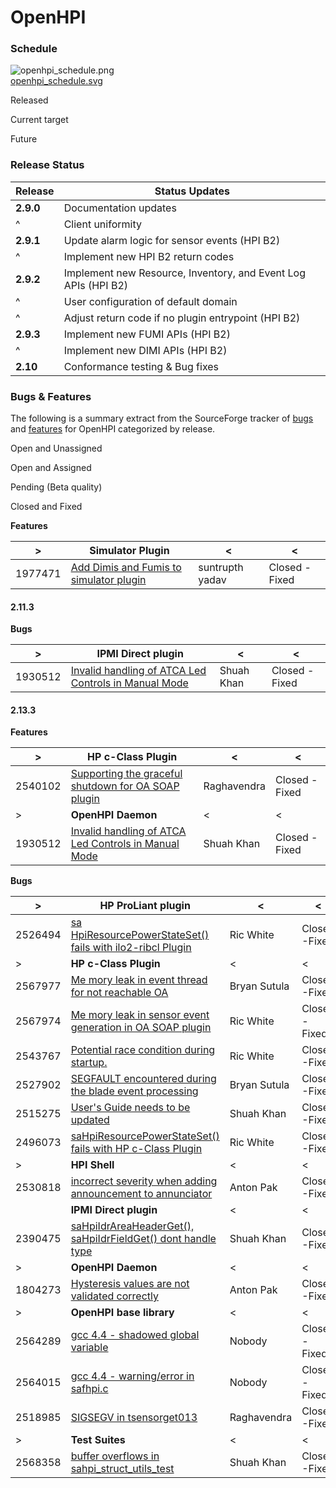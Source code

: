 
# OpenHPI

### Schedule

![openhpi_schedule.png](http://openhpi.org/Status?action=AttachFile&do=get&target=openhpi_schedule.png "openhpi_schedule.png")  
[openhpi_schedule.svg](http://openhpi.org/Status?action=AttachFile&do=view&target=openhpi_schedule.svg)

Released

Current target

Future

### Release Status


| Release | Status Updates |
|--|--|
| **2.9.0** |Documentation updates|
| ^ | Client uniformity |
| **2.9.1** | Update alarm logic for sensor events (HPI B2) |
| ^ | Implement new HPI B2 return codes |
|**2.9.2** | Implement new Resource, Inventory, and Event Log APIs (HPI B2)|  
| ^ | User configuration of default domain| 
| ^ |Adjust return code if no plugin entrypoint (HPI B2) |
| **2.9.3** | Implement new FUMI APIs (HPI B2) |
| ^| Implement new DIMI APIs (HPI B2)|
  **2.10**|Conformance testing & Bug fixes |
### Bugs & Features

The following is a summary extract from the SourceForge tracker of  [bugs](http://sourceforge.net/tracker/?group_id=71730&atid=532251)  and  [features](http://sourceforge.net/tracker/?group_id=71730&atid=532254)  for OpenHPI categorized by release.

Open and Unassigned

Open and Assigned

Pending (Beta quality)

Closed and Fixed

**Features**

| > |**Simulator Plugin**  | <| <|
|--|--|--|--|
| 1977471|[Add Dimis and Fumis to simulator plugin](http://sourceforge.net/tracker/func=detail&aid=1977471&group_id=71730&atid=532254) |suntrupth yadav |Closed - Fixed |

#### 2.11.3
**Bugs**

| > |**IPMI Direct plugin** | < | <|
|--|--| --| --|
| 1930512|[Invalid handling of ATCA Led Controls in Manual Mode](http://sourceforge.net/tracker/func=detail&aid=1930512&group_id=71730&atid=532251)|Shuah Khan| Closed -Fixed|

#### 2.13.3

**Features**

| > | **HP c-Class Plugin**| < | <|
|--|--|--|--|
| 2540102|[Supporting the graceful shutdown for OA SOAP plugin](http://sourceforge.net/tracker/func=detail&aid=2540102&group_id=71730&atid=532254) |Raghavendra |Closed -Fixed|
| >|**OpenHPI Daemon**|<|<|
|1930512|[Invalid handling of ATCA Led Controls in Manual Mode](http://sourceforge.net/tracker/func=detail&aid=1930512&group_id=71730&atid=532251)|Shuah Khan|Closed -Fixed|

**Bugs**

| > |**HP ProLiant plugin**  |< |< |
|--|--|--|--|
| 2526494|[sa HpiResourcePowerStateSet() fails with ilo2-ribcl Plugin](http://sourceforge.net/tracker/func=detail&aid=2526494&group_id=71730&atid=532251)  |Ric White | Closed -Fixed|
|>  | **HP c-Class Plugin**|< | <|
| 2567977|[Me mory leak in event thread for not reachable OA](http://sourceforge.net/tracker/func=detail&aid=2567977&group_id=71730&atid=532251) |Bryan Sutula|Closed -Fixed|
| 2567974|[Me mory leak in sensor event generation in OA SOAP plugin](http://sourceforge.net/tracker/func=detail&aid=2567974&group_id=71730&atid=532251) |Ric White|Closed - Fixed|
| 2543767|[Potential race condition during startup.](http://sourceforge.net/tracker/func=detail&aid=2543767&group_id=71730&atid=532251) |Ric White | Closed -Fixed|
| 2527902|[SEGFAULT encountered during the blade event processing](http://sourceforge.net/tracker/func=detail&aid=2527902&group_id=71730&atid=532251) |Bryan Sutula |Closed -Fixed|
|2515275|[User's Guide needs to be updated](http://sourceforge.net/tracker/func=detail&aid=2515275&group_id=71730&atid=532251) | Shuah Khan|Closed -Fixed|
| 2496073|[saHpiResourcePowerStateSet() fails with HP c-Class Plugin](http://sourceforge.net/tracker/func=detail&aid=2496073&group_id=71730&atid=532251) | Ric White| Closed -Fixed|
| > | **HPI Shell** | <|< |
| 2530818|[incorrect severity when adding announcement to annunciator](http://sourceforge.net/tracker/func=detail&aid=2530818&group_id=71730&atid=532251) | Anton Pak|Closed -Fixed|
|  | **IPMI Direct plugin** | <| <|
| 2390475|[saHpiIdrAreaHeaderGet(), saHpiIdrFieldGet() dont handle type](http://sourceforge.net/tracker/func=detail&aid=2390475&group_id=71730&atid=532251) |Shuah Khan | Closed -Fixed|
| > | **OpenHPI Daemon** | <| <|
| 1804273|[Hysteresis values are not validated correctly](http://sourceforge.net/tracker/func=detail&aid=1804273&group_id=71730&atid=532251) |Anton Pak |Closed -Fixed|
| > | **OpenHPI base library** | <|< |
| 2564289|[gcc 4.4 - shadowed global variable](http://sourceforge.net/tracker/func=detail&aid=2564289&group_id=71730&atid=532251) |Nobody |Closed - Fixed|
| 2564015|[gcc 4.4 - warning/error in safhpi.c](http://sourceforge.net/tracker/func=detail&aid=2564015&group_id=71730&atid=532251) |Nobody |Closed - Fixed|
| 2518985|[SIGSEGV in tsensorget013](http://sourceforge.net/tracker/func=detail&aid=2518985&group_id=71730&atid=532251)  | Raghavendra|Closed -Fixed|
| > | **Test Suites** |< |< |
| 2568358|[buffer overflows in sahpi_struct_utils_test](http://sourceforge.net/tracker/func=detail&aid=2568358&group_id=71730&atid=532251)  | Shuah Khan|Closed -Fixed|
